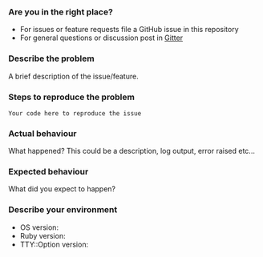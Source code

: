 ### Are you in the right place?
* For issues or feature requests file a GitHub issue in this repository
* For general questions or discussion post in [Gitter](https://gitter.im/piotrmurach/tty)

### Describe the problem
A brief description of the issue/feature.

### Steps to reproduce the problem
```
Your code here to reproduce the issue
```

### Actual behaviour
What happened? This could be a description, log output, error raised etc...

### Expected behaviour
What did you expect to happen?

### Describe your environment

* OS version:
* Ruby version:
* TTY::Option version:
